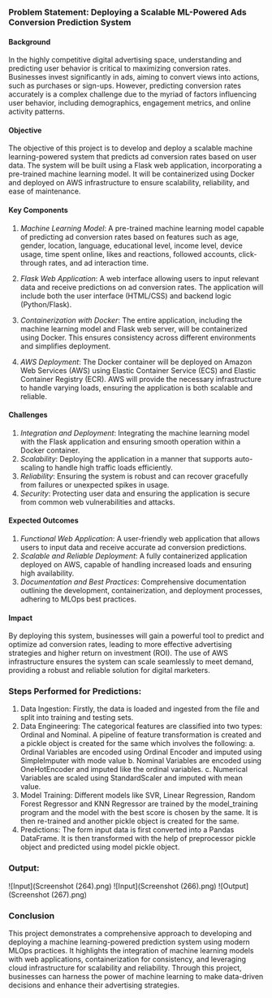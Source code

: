 ### Problem Statement: Deploying a Scalable ML-Powered Ads Conversion Prediction System

#### Background

In the highly competitive digital advertising space, understanding and predicting user behavior is critical to maximizing conversion rates. Businesses invest significantly in ads, aiming to convert views into actions, such as purchases or sign-ups. However, predicting conversion rates accurately is a complex challenge due to the myriad of factors influencing user behavior, including demographics, engagement metrics, and online activity patterns.

#### Objective

The objective of this project is to develop and deploy a scalable machine learning-powered system that predicts ad conversion rates based on user data. The system will be built using a Flask web application, incorporating a pre-trained machine learning model. It will be containerized using Docker and deployed on AWS infrastructure to ensure scalability, reliability, and ease of maintenance.

#### Key Components

1. *Machine Learning Model*: A pre-trained machine learning model capable of predicting ad conversion rates based on features such as age, gender, location, language, educational level, income level, device usage, time spent online, likes and reactions, followed accounts, click-through rates, and ad interaction time.

2. *Flask Web Application*: A web interface allowing users to input relevant data and receive predictions on ad conversion rates. The application will include both the user interface (HTML/CSS) and backend logic (Python/Flask).

3. *Containerization with Docker*: The entire application, including the machine learning model and Flask web server, will be containerized using Docker. This ensures consistency across different environments and simplifies deployment.

4. *AWS Deployment*: The Docker container will be deployed on Amazon Web Services (AWS) using Elastic Container Service (ECS) and Elastic Container Registry (ECR). AWS will provide the necessary infrastructure to handle varying loads, ensuring the application is both scalable and reliable.

#### Challenges

1. *Integration and Deployment*: Integrating the machine learning model with the Flask application and ensuring smooth operation within a Docker container.
2. *Scalability*: Deploying the application in a manner that supports auto-scaling to handle high traffic loads efficiently.
3. *Reliability*: Ensuring the system is robust and can recover gracefully from failures or unexpected spikes in usage.
4. *Security*: Protecting user data and ensuring the application is secure from common web vulnerabilities and attacks.

#### Expected Outcomes

1. *Functional Web Application*: A user-friendly web application that allows users to input data and receive accurate ad conversion predictions.
2. *Scalable and Reliable Deployment*: A fully containerized application deployed on AWS, capable of handling increased loads and ensuring high availability.
3. *Documentation and Best Practices*: Comprehensive documentation outlining the development, containerization, and deployment processes, adhering to MLOps best practices.

#### Impact

By deploying this system, businesses will gain a powerful tool to predict and optimize ad conversion rates, leading to more effective advertising strategies and higher return on investment (ROI). The use of AWS infrastructure ensures the system can scale seamlessly to meet demand, providing a robust and reliable solution for digital marketers.


### Steps Performed for Predictions:

1. Data Ingestion:	Firstly, the data is loaded and ingested from the file and split into training and testing sets.
2. Data Engineering:    The categorical features are classified into two types: Ordinal and Nominal. A pipeline of feature transformation is created and a pickle object is created for the same which involves the following:
a. Ordinal Variables are encoded using Ordinal Encoder and imputed using SimpleImputer with mode value
b. Nominal Variables are encoded using OneHotEncoder and imputed like the ordinal variables.
c. Numerical Variables are scaled using StandardScaler and imputed with mean value.
3. Model Training: 	Different models like SVR, Linear Regression, Random Forest Regressor and KNN Regressor are trained by the model_training program and the model with the best score is chosen by the same. It is then re-trained and another pickle object is created for the same.
4. Predictions:		The form input data is first converted into a Pandas DataFrame. It is then transformed with the help of preprocessor pickle object and predicted using model pickle object.

### Output: 

![Input](Screenshot (264).png)
![Input](Screenshot (266).png)
![Output](Screenshot (267).png)

### Conclusion

This project demonstrates a comprehensive approach to developing and deploying a machine learning-powered prediction system using modern MLOps practices. It highlights the integration of machine learning models with web applications, containerization for consistency, and leveraging cloud infrastructure for scalability and reliability. Through this project, businesses can harness the power of machine learning to make data-driven decisions and enhance their advertising strategies.



